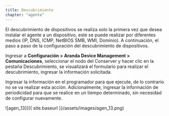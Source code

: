 ```yaml
---
title: Descubrimiento
chapter: "agente"
---
```


El descubrimiento de dispositivos se realiza solo la primera vez que desea instalar el agente a un dispositivo, este se puede realizar por diferentes medios (IP, DNS, ICMP, NetBIOS SMB, WMI, Dominio). A continuación, el paso a paso de la configuración del descubrimiento de dispositivos.

Ingresar a **Configuración > Aranda Device Management > Comunicaciones**, seleccionar el nodo del Conserver y hacer clic en la pestaña Descubrimiento, se visualizará el formulario para realizar el descubrimiento, ingresar la información solicitada.

Ingresar la información en el programador para que ejecute, de lo contrario no se va realizar esta acción. Adicionalmente, ingresar la información de periodicidad para que se realice en un tiempo determinado, sin necesidad de configurar nuevamente.


![agen_13]({{ site.baseurl }}/assets/images/agen_13.png)
